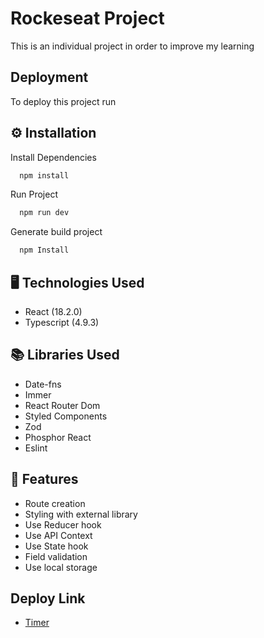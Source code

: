 # Rockeseat Project

This is an individual project in order to improve my learning

## Deployment

To deploy this project run

## ⚙️ Installation

Install Dependencies

```bash
  npm install
```

Run Project

```bash
  npm run dev
```

Generate build project

```bash
  npm Install
```

## 🖥️ Technologies Used

- React (18.2.0)
- Typescript (4.9.3)

## 📚 Libraries Used

- Date-fns
- Immer
- React Router Dom
- Styled Components
- Zod
- Phosphor React
- Eslint

## 🚀 Features

- Route creation
- Styling with external library
- Use Reducer hook
- Use API Context
- Use State hook
- Field validation
- Use local storage

## Deploy Link

- [Timer](https://timer-omega.vercel.app/)
